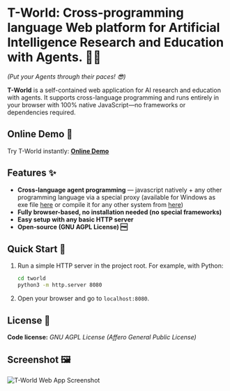 # T-World: Cross-programming language Web platform for Artificial Intelligence Research and Education with Agents. 🤖🌐

_(Put your Agents through their paces! 😎)_

**T-World** is a self-contained web application for AI research and education with agents. It supports cross-language programming and runs entirely in your browser with 100% native JavaScript—no frameworks or dependencies required.

## Online Demo 🚀

Try T-World instantly: [**Online Demo**](https://sergioburdisso.github.io/tworld/)

## Features ✨

- **Cross-language agent programming** — javascript natively + any other programming language via a special proxy (available for Windows as exe file [here](https://sergioburdisso.github.io/tworld/resrc/twproxy.zip) or compile it for any other system from [here](https://github.com/sergioburdisso/tworld-proxy))
- **Fully browser-based, no installation needed (no special frameworks)**
- **Easy setup with any basic HTTP server**
- **Open-source (GNU AGPL License) 🆓**

## Quick Start 🏁

1. Run a simple HTTP server in the project root. For example, with Python:
    ```bash
    cd tworld
    python3 -m http.server 8080
    ```
2. Open your browser and go to `localhost:8080`.

## License 📄

**Code license:** _GNU AGPL License (Affero General Public License)_

## Screenshot 🖼️

![T-World Web App Screenshot](http://tworld.io/imgs/web-app/slider0.png)
